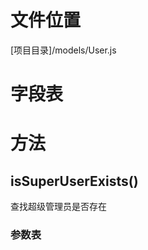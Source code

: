 <!-- TITLE: User模型 -->
<!-- SUBTITLE: 表示用户管理类型的数据 -->

# 文件位置
[项目目录]/models/User.js

# 字段表
# 方法
## isSuperUserExists()
查找超级管理员是否存在
### 参数表

